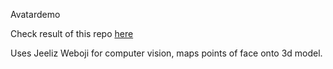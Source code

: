 Avatardemo

Check result of this repo [here](https://philipgher.github.io/avatardemo/demos/threejs/)

Uses Jeeliz Weboji for computer vision, maps points of face onto 3d model.
